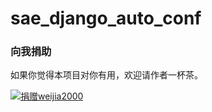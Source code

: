 sae_django_auto_conf
====================

### 向我捐助
如果你觉得本项目对你有用，欢迎请作者一杯茶。    

[![捐赠weijia2000](https://img.alipay.com/sys/personalprod/style/mc/btn-index.png)](https://me.alipay.com/weijia2000)
